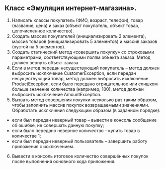 ## Класс «Эмуляция интернет-магазина».
1. Написать классы покупатель (ФИО, возраст, телефон), товар (название, цена) 
и заказ (объект покупатель, объект товар, целочисленное количество).
2. Создать массив покупателей (инициализировать 2 элемента), массив товаров 
(инициализировать 5 элементов) и массив заказов (пустой на 5 элементов).
3. Создать статический метод «совершить покупку» со строковыми параметрами, 
соответствующими полям объекта заказа. Метод должен вернуть объект заказа.
4. Если в метод передан несуществующий покупатель – метод должен выбросить 
исключение CustomerException, если передан несуществующий товар, метод должен 
выбросить исключение ProductException, если было передано отрицательное или 
слишком больше значение количества (например, 100), метод должен выбросить 
исключение AmountException.
5. Вызвать метод совершения покупки несколько раз таким образом, чтобы 
заполнить массив покупок возвращаемыми значениями. Обработать исключения 
следующим образом (в заданном порядке):

* если был передан неверный товар – вывести в консоль сообщение об ошибке, 
не совершать данную покупку;
* если было передано неверное количество – купить товар в количестве 1;
* если был передан неверный пользователь – завершить работу приложения с исключением.

6. Вывести в консоль итоговое количество совершённых покупок после выполнения 
основного кода приложения.
